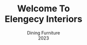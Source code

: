 ---
id: 'hero-default-02'
heroBG: 'hero-bg hero-default-bg-02'
subtitle: 'Dining Furniture <br /> 2023'
title: 'Welcome To <br /> Elengecy Interiors'
desc: ' We offer interior design services and also provide the best furniture for yours  <br /> We cater to your design needs'
---